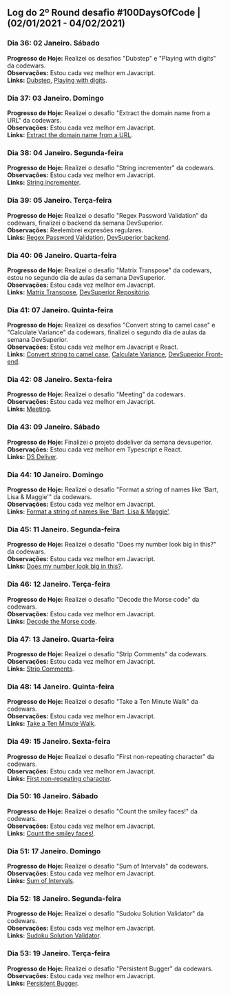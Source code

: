 ## Log do 2º Round desafio #100DaysOfCode | (02/01/2021 - 04/02/2021)

### Dia 36: 02 Janeiro. Sábado

**Progresso de Hoje:** Realizei os desafios "Dubstep" e "Playing with digits" da codewars.</br>
**Observações:** Estou cada vez melhor em Javacript.</br>
**Links:** [Dubstep](https://www.codewars.com/kata/551dc350bf4e526099000ae5), [Playing with digits](https://www.codewars.com/kata/5552101f47fc5178b1000050).</br>

### Dia 37: 03 Janeiro. Domingo

**Progresso de Hoje:** Realizei o desafio "Extract the domain name from a URL" da codewars.</br>
**Observações:** Estou cada vez melhor em Javacript.</br>
**Links:** [Extract the domain name from a URL](https://www.codewars.com/kata/514a024011ea4fb54200004b).</br>

### Dia 38: 04 Janeiro. Segunda-feira

**Progresso de Hoje:** Realizei o desafio "String incrementer" da codewars.</br>
**Observações:** Estou cada vez melhor em Javacript.</br>
**Links:** [String incrementer](https://www.codewars.com/kata/54a91a4883a7de5d7800009c).</br>

### Dia 39: 05 Janeiro. Terça-feira

**Progresso de Hoje:** Realizei o desafio "Regex Password Validation" da codewars, finalizei o backend da semana DevSuperior.</br>
**Observações:** Reelembrei expresões regulares.</br>
**Links:** [Regex Password Validation](https://www.codewars.com/kata/52e1476c8147a7547a000811), [DevSuperior backend](https://github.com/Kamila-Vieira/dsdeliver-sds2/tree/main/backend).</br>

### Dia 40: 06 Janeiro. Quarta-feira

**Progresso de Hoje:** Realizei o desafio "Matrix Transpose" da codewars, estou no segundo dia de aulas da semana DevSuperior.</br>
**Observações:** Estou cada vez melhor em Javacript.</br>
**Links:** [Matrix Transpose](https://www.codewars.com/kata/52fba2a9adcd10b34300094c), [DevSuperior Repositório](https://github.com/Kamila-Vieira/dsdeliver-sds2).</br>

### Dia 41: 07 Janeiro. Quinta-feira

**Progresso de Hoje:** Realizei os desafios "Convert string to camel case" e "Calculate Variance" da codewars, finalizei o segundo dia de aulas da semana DevSuperior.</br>
**Observações:** Estou cada vez melhor em Javacript e React.</br>
**Links:** [Convert string to camel case](https://www.codewars.com/kata/517abf86da9663f1d2000003), [Calculate Variance](https://www.codewars.com/kata/5266fba01283974e720000fa), [DevSuperior Front-end](https://github.com/Kamila-Vieira/dsdeliver-sds2/tree/main/front-web).</br>

### Dia 42: 08 Janeiro. Sexta-feira

**Progresso de Hoje:** Realizei o desafio "Meeting" da codewars.</br>
**Observações:** Estou cada vez melhor em Javacript.</br>
**Links:** [Meeting](https://www.codewars.com/kata/59df2f8f08c6cec835000012).</br>

### Dia 43: 09 Janeiro. Sábado

**Progresso de Hoje:** Finalizei o projeto dsdeliver da semana devsuperior.</br>
**Observações:** Estou cada vez melhor em Typescript e React.</br>
**Links:** [DS Deliver](https://dsdeliverkamila.netlify.app/).</br>

### Dia 44: 10 Janeiro. Domingo

**Progresso de Hoje:** Realizei o desafio "Format a string of names like 'Bart, Lisa & Maggie'" da codewars.</br>
**Observações:** Estou cada vez melhor em Javacript.</br>
**Links:** [Format a string of names like 'Bart, Lisa & Maggie'](https://www.codewars.com/kata/53368a47e38700bd8300030d).</br>

### Dia 45: 11 Janeiro. Segunda-feira

**Progresso de Hoje:** Realizei o desafio "Does my number look big in this?" da codewars.</br>
**Observações:** Estou cada vez melhor em Javacript.</br>
**Links:** [Does my number look big in this?](https://www.codewars.com/kata/5287e858c6b5a9678200083c).</br>

### Dia 46: 12 Janeiro. Terça-feira

**Progresso de Hoje:** Realizei o desafio "Decode the Morse code" da codewars.</br>
**Observações:** Estou cada vez melhor em Javacript.</br>
**Links:** [Decode the Morse code](https://www.codewars.com/kata/54b724efac3d5402db00065e).</br>

### Dia 47: 13 Janeiro. Quarta-feira

**Progresso de Hoje:** Realizei o desafio "Strip Comments" da codewars.</br>
**Observações:** Estou cada vez melhor em Javacript.</br>
**Links:** [Strip Comments](https://www.codewars.com/kata/51c8e37cee245da6b40000bd).</br>

### Dia 48: 14 Janeiro. Quinta-feira

**Progresso de Hoje:** Realizei o desafio "Take a Ten Minute Walk" da codewars.</br>
**Observações:** Estou cada vez melhor em Javacript.</br>
**Links:** [Take a Ten Minute Walk](https://www.codewars.com/kata/54da539698b8a2ad76000228).</br>

### Dia 49: 15 Janeiro. Sexta-feira

**Progresso de Hoje:** Realizei o desafio "First non-repeating character" da codewars.</br>
**Observações:** Estou cada vez melhor em Javacript.</br>
**Links:** [First non-repeating character](https://www.codewars.com/kata/52bc74d4ac05d0945d00054e).</br>

### Dia 50: 16 Janeiro. Sábado

**Progresso de Hoje:** Realizei o desafio "Count the smiley faces!" da codewars.</br>
**Observações:** Estou cada vez melhor em Javacript.</br>
**Links:** [Count the smiley faces!](https://www.codewars.com/kata/583203e6eb35d7980400002a).</br>

### Dia 51: 17 Janeiro. Domingo

**Progresso de Hoje:** Realizei o desafio "Sum of Intervals" da codewars.</br>
**Observações:** Estou cada vez melhor em Javacript.</br>
**Links:** [Sum of Intervals](https://www.codewars.com/kata/52b7ed099cdc285c300001cd).</br>

### Dia 52: 18 Janeiro. Segunda-feira

**Progresso de Hoje:** Realizei o desafio "Sudoku Solution Validator" da codewars.</br>
**Observações:** Estou cada vez melhor em Javacript.</br>
**Links:** [Sudoku Solution Validator](https://www.codewars.com/kata/529bf0e9bdf7657179000008).</br>

### Dia 53: 19 Janeiro. Terça-feira

**Progresso de Hoje:** Realizei o desafio "Persistent Bugger" da codewars.</br>
**Observações:** Estou cada vez melhor em Javacript.</br>
**Links:** [Persistent Bugger](https://www.codewars.com/kata/55bf01e5a717a0d57e0000ec).</br>
